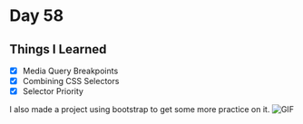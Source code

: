 Day 58
================================================================================

Things I Learned
--------------------------------------------------------------------------------

- [x] Media Query Breakpoints
- [x] Combining CSS Selectors
- [x] Selector Priority
  
I also made a project using bootstrap to get some more practice on it.
![GIF](Peek%202021-09-15%2007-33.gif)
